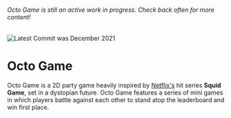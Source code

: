 ###### Octo Game is still an active work in progress. Check back often for more content!
![Latest Commit was December 2021](https://img.shields.io/badge/Latest%20Commit-December%202021-yellowgreen?style=plastic) 

# Octo Game
Octo Game is a 2D party game heavily inspired by [Netflix's](https://www.netflix.com/) hit series **Squid Game**, set in a dystopian future. Octo Game features a series of mini games in which players battle against each other to stand atop the leaderboard and win first place.
